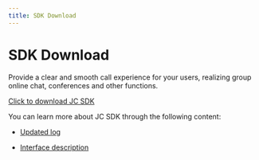 ```yaml
---
title: SDK Download
---
```

# SDK Download

Provide a clear and smooth call experience for your users, realizing
group online chat, conferences and other functions.

[Click to download JC
SDK](https://developer.juphoon.com/portal/cn/downloadsdk/download_sdk.php?filename=JC-SDK-iOS-V2_1.tar.gz)

You can learn more about JC SDK through the following content:

- [Updated log](https://developer.juphoon.com/cn/juphoon_platform/05_download/03_log.html?platform=ios)

- [Interface
    description](/portal/reference/V2.1/ios/)
